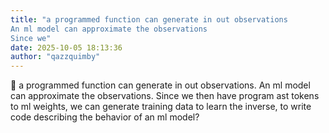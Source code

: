 ```yaml
---
title: "a programmed function can generate in out observations 
An ml model can approximate the observations 
Since we"
date: 2025-10-05 18:13:36
author: "qazzquimby"
---
```


💭 a programmed function can generate in out observations.
An ml model can approximate the observations.
Since we then have program ast tokens to ml weights, we can generate training data to learn the inverse, to write code describing the behavior of an ml model?